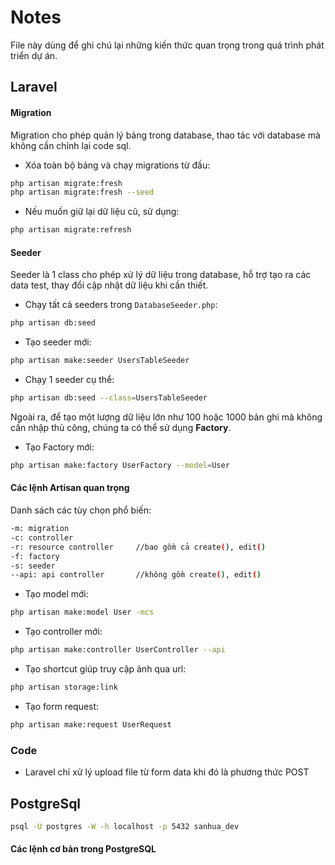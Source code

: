 # **Notes**

File này dùng để ghi chú lại những kiến thức quan trọng trong quá trình phát triển dự án.

## **Laravel**
#### Migration
Migration cho phép quản lý bảng trong database, thao tác với database mà không cần chỉnh lại code sql.
- Xóa toàn bộ bảng và chạy migrations từ đầu:
```bash
php artisan migrate:fresh
php artisan migrate:fresh --seed
```
- Nếu muốn giữ lại dữ liệu cũ, sử dụng:
```bash
php artisan migrate:refresh
```
#### Seeder
Seeder là 1 class cho phép xử lý dữ liệu trong database, hỗ trợ tạo ra các data test, thay đổi cập nhật dữ liệu khi cần thiết.
- Chạy tất cả seeders trong `DatabaseSeeder.php`:
```bash
php artisan db:seed
```
- Tạo seeder mới:
```bash
php artisan make:seeder UsersTableSeeder
```
- Chạy 1 seeder cụ thể:
```bash
php artisan db:seed --class=UsersTableSeeder
```
Ngoài ra, để tạo một lượng dữ liệu lớn như 100 hoặc 1000 bản ghi mà không cần nhập thủ công, chúng ta có thể sử dụng **Factory**.
- Tạo Factory mới:
```bash
php artisan make:factory UserFactory --model=User
```
#### **Các lệnh Artisan quan trọng**
Danh sách các tùy chọn phổ biến:
```bash
-m: migration
-c: controller
-r: resource controller     //bao gồm cả create(), edit()
-f: factory
-s: seeder
--api: api controller       //không gồm create(), edit()
```
- Tạo model mới:
```bash
php artisan make:model User -mcs
```
- Tạo controller mới:
```bash
php artisan make:controller UserController --api
```
- Tạo shortcut giúp truy cập ảnh qua url:
```bash
php artisan storage:link
```
- Tạo form request:
```bash
php artisan make:request UserRequest
```
### Code
- Laravel chỉ xử lý upload file từ form data khi đó là phương thức POST

## **PostgreSql**
```bash
psql -U postgres -W -h localhost -p 5432 sanhua_dev
```
#### **Các lệnh cơ bản trong PostgreSQL**
```bash

```